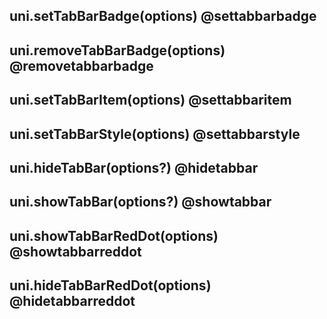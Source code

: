 ## uni.setTabBarBadge(options) @settabbarbadge

<!-- UTSAPIJSON.set-tabbar.description -->

<!-- UTSAPIJSON.set-tabbar.param -->

<!-- UTSAPIJSON.set-tabbar.returnValue -->

<!-- UTSAPIJSON.set-tabbar.compatibility -->

<!-- UTSAPIJSON.set-tabbar.tutorial -->

## uni.removeTabBarBadge(options) @removetabbarbadge

<!-- UTSAPIJSON.set-tabbar.description -->

<!-- UTSAPIJSON.set-tabbar.param -->

<!-- UTSAPIJSON.set-tabbar.returnValue -->

<!-- UTSAPIJSON.set-tabbar.compatibility -->

<!-- UTSAPIJSON.set-tabbar.tutorial -->

## uni.setTabBarItem(options) @settabbaritem

<!-- UTSAPIJSON.set-tabbar.description -->

<!-- UTSAPIJSON.set-tabbar.param -->

<!-- UTSAPIJSON.set-tabbar.returnValue -->

<!-- UTSAPIJSON.set-tabbar.compatibility -->

<!-- UTSAPIJSON.set-tabbar.tutorial -->

## uni.setTabBarStyle(options) @settabbarstyle

<!-- UTSAPIJSON.set-tabbar.description -->

<!-- UTSAPIJSON.set-tabbar.param -->

<!-- UTSAPIJSON.set-tabbar.returnValue -->

<!-- UTSAPIJSON.set-tabbar.compatibility -->

<!-- UTSAPIJSON.set-tabbar.tutorial -->

## uni.hideTabBar(options?) @hidetabbar

<!-- UTSAPIJSON.set-tabbar.description -->

<!-- UTSAPIJSON.set-tabbar.param -->

<!-- UTSAPIJSON.set-tabbar.returnValue -->

<!-- UTSAPIJSON.set-tabbar.compatibility -->

<!-- UTSAPIJSON.set-tabbar.tutorial -->

## uni.showTabBar(options?) @showtabbar

<!-- UTSAPIJSON.set-tabbar.description -->

<!-- UTSAPIJSON.set-tabbar.param -->

<!-- UTSAPIJSON.set-tabbar.returnValue -->

<!-- UTSAPIJSON.set-tabbar.compatibility -->

<!-- UTSAPIJSON.set-tabbar.tutorial -->

## uni.showTabBarRedDot(options) @showtabbarreddot

<!-- UTSAPIJSON.set-tabbar.description -->

<!-- UTSAPIJSON.set-tabbar.param -->

<!-- UTSAPIJSON.set-tabbar.returnValue -->

<!-- UTSAPIJSON.set-tabbar.compatibility -->

<!-- UTSAPIJSON.set-tabbar.tutorial -->

## uni.hideTabBarRedDot(options) @hidetabbarreddot

<!-- UTSAPIJSON.set-tabbar.description -->

<!-- UTSAPIJSON.set-tabbar.param -->

<!-- UTSAPIJSON.set-tabbar.returnValue -->

<!-- UTSAPIJSON.set-tabbar.compatibility -->

<!-- UTSAPIJSON.set-tabbar.tutorial -->

<!-- UTSAPIJSON.general_type.name -->

<!-- UTSAPIJSON.general_type.param -->